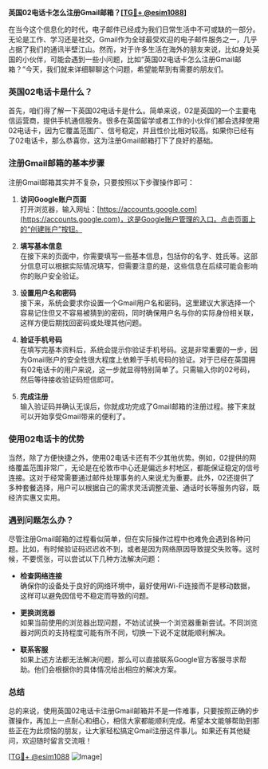 **英国02电话卡怎么注册Gmail邮箱？[[TG💪+ @esim1088](https://t.me/s/esim1088)]**

在当今这个信息化的时代，电子邮件已经成为我们日常生活中不可或缺的一部分。无论是工作、学习还是社交，Gmail作为全球最受欢迎的电子邮件服务之一，几乎占据了我们的通讯半壁江山。然而，对于许多生活在海外的朋友来说，比如身处英国的小伙伴，可能会遇到一些小问题，比如“英国02电话卡怎么注册Gmail邮箱？”今天，我们就来详细聊聊这个问题，希望能帮到有需要的朋友们。

### 英国02电话卡是什么？

首先，咱们得了解一下英国02电话卡是什么。简单来说，02是英国的一个主要电信运营商，提供手机通信服务。很多在英国留学或者工作的小伙伴们都会选择使用02电话卡，因为它覆盖范围广、信号稳定，并且性价比相对较高。如果你已经有了02电话卡，那么恭喜你，这为注册Gmail邮箱打下了良好的基础。

### 注册Gmail邮箱的基本步骤

注册Gmail邮箱其实并不复杂，只要按照以下步骤操作即可：

1. **访问Google账户页面**  
   打开浏览器，输入网址：[https://accounts.google.com](https://accounts.google.com)，这是Google账户管理的入口。点击页面上的“创建账户”按钮。

2. **填写基本信息**  
   在接下来的页面中，你需要填写一些基本信息，包括你的名字、姓氏等。这部分信息可以根据实际情况填写，但需要注意的是，这些信息在后续可能会影响你的账户安全验证。

3. **设置用户名和密码**  
   接下来，系统会要求你设置一个Gmail用户名和密码。这里建议大家选择一个容易记住但又不容易被猜到的密码，同时确保用户名与你的实际身份相关联，这样方便后期找回密码或处理其他问题。

4. **验证手机号码**  
   在填写完基本资料后，系统会提示你验证手机号码。这是非常重要的一步，因为Gmail账户的安全性很大程度上依赖于手机号码的验证。对于已经在英国拥有02电话卡的用户来说，这一步就显得特别简单了。只需输入你的02号码，然后等待接收验证码短信即可。

5. **完成注册**  
   输入验证码并确认无误后，你就成功完成了Gmail邮箱的注册过程。接下来就可以开始享受Gmail带来的便利了。

### 使用02电话卡的优势

当然，除了方便快捷之外，使用02电话卡还有不少其他优势。例如，02提供的网络覆盖范围非常广，无论是在伦敦市中心还是偏远乡村地区，都能保证稳定的信号连接。这对于经常需要通过邮件处理事务的人来说尤为重要。此外，02还提供了多种套餐选择，用户可以根据自己的需求灵活调整流量、通话时长等服务内容，既经济实惠又实用。

### 遇到问题怎么办？

尽管注册Gmail邮箱的过程看似简单，但在实际操作过程中也难免会遇到各种问题。比如，有时候验证码迟迟收不到，或者是因为网络原因导致提交失败等。这时候，不要慌张，可以尝试以下几种方法解决问题：

- **检查网络连接**  
  确保你的设备处于良好的网络环境中，最好使用Wi-Fi连接而不是移动数据，这样可以避免因信号不稳定而导致的问题。

- **更换浏览器**  
  如果当前使用的浏览器出现问题，不妨试试换一个浏览器重新尝试。不同浏览器对网页的支持程度可能有所不同，切换一下说不定就能顺利解决。

- **联系客服**  
  如果上述方法都无法解决问题，那么可以直接联系Google官方客服寻求帮助。他们会根据你的具体情况给出相应的解决方案。

### 总结

总的来说，使用英国02电话卡注册Gmail邮箱并不是一件难事，只要按照正确的步骤操作，再加上一点耐心和细心，相信大家都能顺利完成。希望本文能够帮助到那些正在为此烦恼的朋友，让大家轻松搞定Gmail注册这件事儿。如果还有其他疑问，欢迎随时留言交流哦！

[[TG💪+ @esim1088](https://t.me/s/esim1088) ![Image](https://i.postimg.cc/4NQfJmqS/Snipaste-2025-05-13-00-14-12.png)]